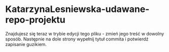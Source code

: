# KatarzynaLesniewska-udawane-repo-projektu
Znajdujesz się teraz w trybie edycji tego pliku - zmień jego treść w dowolny sposób. Następnie na dole strony wypełnij tytuł commita i potwierdź zapisanie guzikiem.
